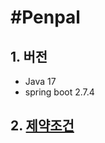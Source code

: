 # #Penpal
## 1. 버전
- Java 17
- spring boot 2.7.4

## 2. [제약조건](https://www.notion.so/3e78397e7e9f43df9dad8250eaae7a48)
